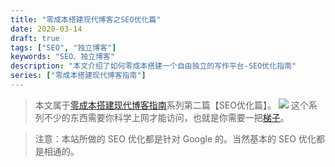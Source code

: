 ```yaml
---
title: "零成本搭建现代博客之SEO优化篇"
date: 2020-03-14
draft: true
tags: ["SEO", "独立博客"]
keywords: "SEO、独立博客"
description: "本文介绍了如何零成本搭建一个自由独立的写作平台-SEO优化指南"
series: ["零成本搭建现代博客指南"]
---
```


> 本文属于[零成本搭建现代博客指南](/series/零成本搭建现代博客指南/)系列第二篇【SEO优化篇】。
> ![](https://img.bmpi.dev/6dbeff0c-e4f9-7771-8bd2-0b3f200fdc21.png)
> 这个系列不少的东西需要你科学上网才能访问，也就是你需要一把[梯子](/affiliate)。

> 注意：本站所做的 SEO 优化都是针对 Google 的。当然基本的 SEO 优化都是相通的。

